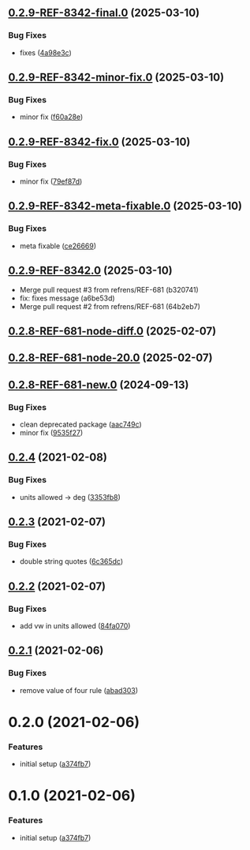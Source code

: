 ## [0.2.9-REF-8342-final.0](https://github.com/refrens/stylelint-config-refrens/compare/0.2.9-REF-8342-minor-fix.0...0.2.9-REF-8342-final.0) (2025-03-10)


### Bug Fixes

* fixes ([4a98e3c](https://github.com/refrens/stylelint-config-refrens/commit/4a98e3cb0cfa75ca6954736618bc732bfb55d4e5))

## [0.2.9-REF-8342-minor-fix.0](https://github.com/refrens/stylelint-config-refrens/compare/0.2.9-REF-8342-fix.0...0.2.9-REF-8342-minor-fix.0) (2025-03-10)


### Bug Fixes

* minor fix ([f60a28e](https://github.com/refrens/stylelint-config-refrens/commit/f60a28ed14373de896297c0e19cc6d7490b5bb77))

## [0.2.9-REF-8342-fix.0](https://github.com/refrens/stylelint-config-refrens/compare/0.2.9-REF-8342-meta-fixable.0...0.2.9-REF-8342-fix.0) (2025-03-10)


### Bug Fixes

* minor fix ([79ef87d](https://github.com/refrens/stylelint-config-refrens/commit/79ef87d464a70da04307862b3c734ac2b37592f4))

## [0.2.9-REF-8342-meta-fixable.0](https://github.com/refrens/stylelint-config-refrens/compare/0.2.9-REF-8342.0...0.2.9-REF-8342-meta-fixable.0) (2025-03-10)


### Bug Fixes

* meta fixable ([ce26669](https://github.com/refrens/stylelint-config-refrens/commit/ce266696cb6fef661bc2f8008cf4f86a22da9cf6))

## [0.2.9-REF-8342.0](https://github.com/refrens/stylelint-config-refrens/compare/0.2.8...0.2.9-REF-8342.0) (2025-03-10)

* Merge pull request #3 from refrens/REF-681 (b320741)
* fix: fixes message (a6be53d)
* Merge pull request #2 from refrens/REF-681 (64b2eb7)

## [0.2.8-REF-681-node-diff.0](https://github.com/refrens/stylelint-config-refrens/compare/0.2.8-REF-681-node-20.0...0.2.8-REF-681-node-diff.0) (2025-02-07)

## [0.2.8-REF-681-node-20.0](https://github.com/refrens/stylelint-config-refrens/compare/0.2.8-REF-681-new.0...0.2.8-REF-681-node-20.0) (2025-02-07)

## [0.2.8-REF-681-new.0](https://github.com/refrens/stylelint-config-refrens/compare/0.2.4...0.2.8-REF-681-new.0) (2024-09-13)


### Bug Fixes

* clean deprecated package ([aac749c](https://github.com/refrens/stylelint-config-refrens/commit/aac749c87688be67fdf9d52fab18ccbe26aff37d))
* minor fix ([9535f27](https://github.com/refrens/stylelint-config-refrens/commit/9535f27879ade8a04fbb23307414ee872250f892))

## [0.2.4](https://github.com/refrens/stylelint-config-refrens/compare/0.2.3...0.2.4) (2021-02-08)


### Bug Fixes

* units allowed -> deg ([3353fb8](https://github.com/refrens/stylelint-config-refrens/commit/3353fb832c0dd0d0ba992b7a58556b32bc26badc))

## [0.2.3](https://github.com/refrens/stylelint-config-refrens/compare/0.2.2...0.2.3) (2021-02-07)


### Bug Fixes

* double string quotes ([6c365dc](https://github.com/refrens/stylelint-config-refrens/commit/6c365dc240385c985da5679b82838e1542f593ae))

## [0.2.2](https://github.com/refrens/stylelint-config-refrens/compare/0.2.1...0.2.2) (2021-02-07)


### Bug Fixes

* add vw in units allowed ([84fa070](https://github.com/refrens/stylelint-config-refrens/commit/84fa070ea6982efe320cbaf83154c762b5f1dc0c))

## [0.2.1](https://github.com/refrens/stylelint-config-refrens/compare/0.2.0...0.2.1) (2021-02-06)


### Bug Fixes

* remove value of four rule ([abad303](https://github.com/refrens/stylelint-config-refrens/commit/abad30353396921cca1b363e17fc2185218af665))

# 0.2.0 (2021-02-06)


### Features

* initial setup ([a374fb7](https://github.com/refrens/stylelint-config-refrens/commit/a374fb794e619dac907eb6537efdceec484bf212))

# 0.1.0 (2021-02-06)


### Features

* initial setup ([a374fb7](https://github.com/refrens/stylelint-config-refrens/commit/a374fb794e619dac907eb6537efdceec484bf212))




